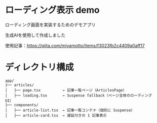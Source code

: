 # ローディング表示 demo

ローディング画面を実装するためのデモアプリ

生成AIを使用して作成しました

使用記事：https://qiita.com/miyamotto/items/f3023fb2c4409a0aff17

# ディレクトリ構成

```
app/
├── articles/
│   ├── page.tsx          ← 記事一覧ページ（ArticlesPage）
│   ├── loading.tsx       ← Suspense fallback（ページ全体のローディング UI）
├── components/
│   ├── article-list.tsx  ← 記事一覧コンテナ（個別に Suspense）
│   ├── article-card.tsx  ← 遅延付きの 1 記事表示
```
